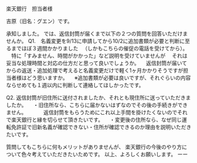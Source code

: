 楽天銀行　担当者様

吉原（旧名：グエン）です。

承知しました。
では、返信封筒が届くまで以下の２つの質問を回答いただけませんか。
Q1.　名義変更を9/13に申請してから10/2に追加書類が必要と判断に至るまでほぼ３週間かかりました
　（しかもこちらの催促の電話を受けてから）。
　特に「すみません、時間がかかった」など説明を受けていませんが
　それは妥当な処理時間と対応の仕方だと思って良いでしょうか。
　返信封筒が届いてからの返送・追加処理で考えると名義変更だけで軽く1ヶ月かかりそうですが担当者様はどう思いますか。
　※追加書類が必要は良いですが、それぐらいの内容ならせめても１週以内に判断して連絡してほしかったです。

Q2. 返信封筒が旧住所に送付されましたか、それとも現住所に送っていただきましたか。
　・旧住所なら、こちらに届かないはずなのでその後の手続きができません。
　　　返信封筒をもらうためにこれ以上手間を掛けたくないのでそれで楽天銀行と縁を切らせて頂きたいです。
　・変更後の住所なら、なぜ同じ運転免許証で旧新名義が確認できない・住所が確認できるのか理由を説明いただきたいです。

質問してもこちらに何もメリットがありませんが、
楽天銀行の今後のやり方について色々考えていただきたいためです。
以上、よろしくお願いします。
ーー
